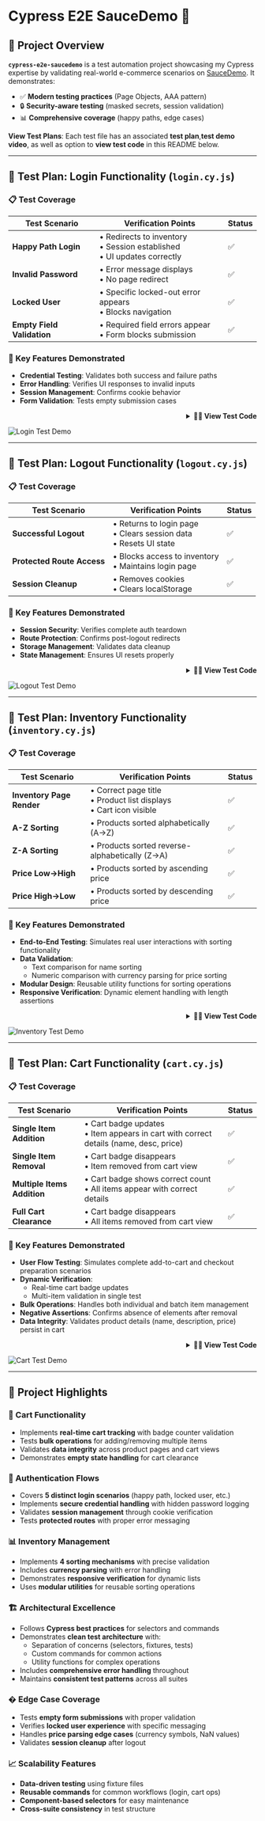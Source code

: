 # Cypress E2E SauceDemo 🛒

## 📌 Project Overview
**`cypress-e2e-saucedemo`** is a test automation project showcasing my Cypress expertise by validating real-world e-commerce scenarios on [SauceDemo](https://www.saucedemo.com/). It demonstrates:
- ✅ **Modern testing practices** (Page Objects, AAA pattern)
- 🔒 **Security-aware testing** (masked secrets, session validation)
- 📊 **Comprehensive coverage** (happy paths, edge cases)

**View Test Plans**: Each test file has an associated **test plan**,**test demo video**, as well as option to **view test code** in this README below.

---

## 🧪 Test Plan: Login Functionality (`login.cy.js`)

### 📋 Test Coverage

| Test Scenario              | Verification Points                          | Status |
|----------------------------|---------------------------------------------|--------|
| **Happy Path Login**       | • Redirects to inventory<br>• Session established<br>• UI updates correctly | ✅     |
| **Invalid Password**       | • Error message displays<br>• No page redirect | ✅     |
| **Locked User**           | • Specific locked-out error appears<br>• Blocks navigation | ✅     |
| **Empty Field Validation** | • Required field errors appear<br>• Form blocks submission | ✅     |

### 🚀 Key Features Demonstrated
- **Credential Testing**: Validates both success and failure paths
- **Error Handling**: Verifies UI responses to invalid inputs
- **Session Management**: Confirms cookie behavior
- **Form Validation**: Tests empty submission cases

<div align="right">
<details>
<summary><b>👨‍💻 View Test Code</b></summary>
<div align="left">

```javascript
// login.cy.js
import { users } from '../fixtures/users';
import { loginSelectors, inventorySelectors } from '../support/selectors';

describe('SauceDemo Login Tests', () => {
  beforeEach(() => {
    cy.visit('/');
  });

  it('successfully logs in with valid credentials (Happy Path)', () => {
    // ACT: Login with valid credentials
    cy.get(loginSelectors.username).type(users.standard.username);
    cy.get(loginSelectors.password).type(users.standard.password, { log: false }); // Hide password in logs
    cy.get(loginSelectors.loginButton).click();

    // ASSERT: Verify successful login
    cy.url().should('include', '/inventory.html'); // Verify redirect
    cy.get(inventorySelectors.title).should('contain', 'Products'); // Verify UI update
    cy.getCookie('session-username').should('exist'); // Verify session cookie
  });

  it('displays error for invalid password', () => {
    // ACT: Login with invalid password
    cy.get(loginSelectors.username).type(users.standard.username);
    cy.get(loginSelectors.password).type('invalid_password');
    cy.get(loginSelectors.loginButton).click();

    // ASSERT: Verify error message and no redirect
    cy.url().should('eq', Cypress.config().baseUrl)
    cy.get(loginSelectors.errorMessage)
      .should('be.visible')
      .and('contain', 'Username and password do not match'); 
  });

  it('blocks locked-out users with descriptive error', () => {
    // ACT: Login with locked-out user credentials
    cy.get(loginSelectors.username).type(users.locked.username);
    cy.get(loginSelectors.password).type(users.locked.password, { log: false });
    cy.get(loginSelectors.loginButton).click();

    // ASSERT: Verify error message and no redirect
    cy.url().should('eq', Cypress.config().baseUrl);
    cy.get(loginSelectors.errorMessage)
      .should('be.visible')
      .and('contain', 'Sorry, this user has been locked out.'); 
  });

  it('validates required fields', () => {
    // ACT: Submit empty form
    cy.get(loginSelectors.loginButton).click();

    // ASSERT: Verify error message for empty username and password
    cy.get(loginSelectors.errorMessage)
      .should('be.visible')
      .and('contain', 'Username is required');
  });
});

```
</div>
</details>
</div>

![Login Test Demo](assets/gifs/login-demo.gif)

---

## 🧪 Test Plan: Logout Functionality (`logout.cy.js`) 

### 📋 Test Coverage

| Test Scenario              | Verification Points                          | Status |
|----------------------------|---------------------------------------------|--------|
| **Successful Logout**      | • Returns to login page<br>• Clears session data<br>• Resets UI state | ✅     |
| **Protected Route Access** | • Blocks access to inventory<br>• Maintains login page | ✅     |
| **Session Cleanup**        | • Removes cookies<br>• Clears localStorage  | ✅     |

### 🚀 Key Features Demonstrated
- **Session Security**: Verifies complete auth teardown
- **Route Protection**: Confirms post-logout redirects
- **Storage Management**: Validates data cleanup
- **State Management**: Ensures UI resets properly

<div align="right">
<details>
<summary><b>👨‍💻 View Test Code</b></summary>
<div align="left">

```javascript
// logout.cy.js
// @ts-nocheck
import { headerSelectors, loginSelectors } from "../support/selectors";
import { users } from "../fixtures/users";

describe('SauceDemo Logout Tests', () => {
    beforeEach(() => {
        // Clear session cookies and local storage before each test
        cy.clearCookies().clearLocalStorage();

        // Login before each test
        cy.login(users.standard.username, users.standard.password);
    });

    it('successfully logs out', () => {
        // ACT: Logout
        cy.get(headerSelectors.menuButton).click();
        cy.get(headerSelectors.logoutButton).click();

        // ASSERT: Verify successful logout
        cy.url().should('eq', Cypress.config().baseUrl);
        cy.get(loginSelectors.loginButton).should('be.visible');
    });

    it('should block access to inventory page after logout', () => {
        // ACT: Logout and try to access inventory page
        cy.get(headerSelectors.menuButton).click();
        cy.get(headerSelectors.logoutButton).click();

        // ASSERT: Verify error message and no redirect
        cy.url().should('eq', Cypress.config().baseUrl);
        cy.visit('/inventory.html', {
            failOnStatusCode: false, // Allow 404/403 without failing the test
          });
        cy.get(loginSelectors.errorMessage)
            .should('be.visible')
            .and('have.text', `Epic sadface: You can only access '/inventory.html' when you are logged in.`);
    });

    it('should clear session cookies after logout', () => {
        // ACT: Logout and check session cookie
        cy.get(headerSelectors.menuButton).click();
        cy.get(headerSelectors.logoutButton).click();

        // ASSERT: Verify session cookie is cleared
        cy.getCookie('session-username').should('be.null');
    });
});

```
</div>
</details>
</div>

![Logout Test Demo](assets/gifs/logout-demo.gif)

---

## 🧪 Test Plan: Inventory Functionality (`inventory.cy.js`)

### 📋 Test Coverage

| Test Scenario              | Verification Points                          | Status |
|----------------------------|---------------------------------------------|--------|
| **Inventory Page Render**  | • Correct page title<br>• Product list displays<br>• Cart icon visible | ✅     |
| **A-Z Sorting**            | • Products sorted alphabetically (A→Z)       | ✅     |
| **Z-A Sorting**            | • Products sorted reverse-alphabetically (Z→A)| ✅     |
| **Price Low→High**         | • Products sorted by ascending price         | ✅     |
| **Price High→Low**         | • Products sorted by descending price        | ✅     |

### 🚀 Key Features Demonstrated
- **End-to-End Testing**: Simulates real user interactions with sorting functionality
- **Data Validation**: 
  - Text comparison for name sorting
  - Numeric comparison with currency parsing for price sorting
- **Modular Design**: Reusable utility functions for sorting operations
- **Responsive Verification**: Dynamic element handling with length assertions

<div align="right">
<details>
<summary><b>👨‍💻 View Test Code</b></summary>
<div align="left">

```javascript
// inventory.cy.js
// @ts-nocheck
import { headerSelectors, inventorySelectors, loginSelectors } from "../support/selectors";
import { users } from "../fixtures/users";

const sortingOptions = {
    nameAZ: 'Name (A to Z)',
    nameZA: 'Name (Z to A)',
    priceLowHigh: 'Price (low to high)',
    priceHighLow: 'Price (high to low)'
};

const sortingUtils = {
    sortProductsBy: (sortOption) => {
        cy.get(inventorySelectors.sortDropdown).select(sortOption);
    },

    verifyProductOrder: (expectedItems) => {
        cy.get(inventorySelectors.inventoryItemName)
            .should('have.length', expectedItems.length)
            .then(($items) => {
                const actualItems = Cypress._.map($items, 'innerText');
                expect(actualItems).to.deep.equal(expectedItems);
            });
    },

    verifyPriceOrder: (expectedPrices) => {
        cy.get(inventorySelectors.inventoryItemPrice)
            .should('have.length', expectedPrices.length)
            .then(($prices) => {
                const priceTexts = Cypress._.map($prices, 'innerText');
                const actualPrices = priceTexts.map(text => {
                    const priceValue = parseFloat(text.replace('$', ''));
                    if (isNaN(priceValue)) {
                        throw new Error(`Failed to parse price from: "${text}"`);
                    }
                    return priceValue;
                });
                expect(actualPrices).to.deep.equal(expectedPrices);
            });
    }
};

describe('SauceDemo Inventory Tests', () => {
    beforeEach(() => {
        // Login before each test
        cy.login(users.standard.username, users.standard.password);
    });

    it('displays correct inventory page elements', () => {
        cy.get(inventorySelectors.title).should('contain', 'Products'); // Verify title
        cy.get(inventorySelectors.inventoryList).should('be.visible'); // Verify product list exists
        cy.get(inventorySelectors.inventoryItem).should('have.length.gt', 0); // Verify at least one product item exists
        cy.get(headerSelectors.cartIcon).should('be.visible'); // Verify cart icon exists
    });

    it('correctly sorts products by Name (A to Z)', () => {
        // ACT: Sort products by Name (A to Z)
        sortingUtils.sortProductsBy(sortingOptions.nameAZ);

        // ASSERT: Verify product order
        sortingUtils.verifyProductOrder([
            'Sauce Labs Backpack',
            'Sauce Labs Bike Light',
            'Sauce Labs Bolt T-Shirt',
            'Sauce Labs Fleece Jacket',
            'Sauce Labs Onesie',
            'Test.allTheThings() T-Shirt (Red)'
        ]);
    });

    it('correctly sorts products by Name (Z to A)', () => {
        // ACT: Sort products by Name (Z to A)
        sortingUtils.sortProductsBy(sortingOptions.nameZA);

        // ASSERT: Verify product order
        sortingUtils.verifyProductOrder([
            'Test.allTheThings() T-Shirt (Red)',
            'Sauce Labs Onesie',
            'Sauce Labs Fleece Jacket',
            'Sauce Labs Bolt T-Shirt',
            'Sauce Labs Bike Light',
            'Sauce Labs Backpack'
        ]);
    });

    it('correctly sorts products by Price (low to high)', () => {
        // ACT: Sort products by Price (low to high)
        sortingUtils.sortProductsBy(sortingOptions.priceLowHigh);

        // ASSERT: Verify product order
        sortingUtils.verifyPriceOrder([7.99, 9.99, 15.99, 15.99, 29.99, 49.99]);
    });

    it('correctly sorts products by Price (high to low)', () => {
        // ACT: Sort products by Price (high to low)
        sortingUtils.sortProductsBy(sortingOptions.priceHighLow);

        // ASSERT: Verify product order
        sortingUtils.verifyPriceOrder([49.99, 29.99, 15.99, 15.99, 9.99, 7.99]);
    });
});

```
</div>
</details>
</div>

![Inventory Test Demo](assets/gifs/inventory-demo.gif)

---

## 🧪 Test Plan: Cart Functionality (`cart.cy.js`)

### 📋 Test Coverage

| Test Scenario              | Verification Points                          | Status |
|----------------------------|---------------------------------------------|--------|
| **Single Item Addition**    | • Cart badge updates<br>• Item appears in cart with correct details (name, desc, price) | ✅     |
| **Single Item Removal**     | • Cart badge disappears<br>• Item removed from cart view | ✅     |
| **Multiple Items Addition** | • Cart badge shows correct count<br>• All items appear with correct details | ✅     |
| **Full Cart Clearance**     | • Cart badge disappears<br>• All items removed from cart view | ✅     |

### 🚀 Key Features Demonstrated
- **User Flow Testing**: Simulates complete add-to-cart and checkout preparation scenarios
- **Dynamic Verification**: 
  - Real-time cart badge updates
  - Multi-item validation in single test
- **Bulk Operations**: Handles both individual and batch item management
- **Negative Assertions**: Confirms absence of elements after removal
- **Data Integrity**: Validates product details (name, description, price) persist in cart

<div align="right">
<details>
<summary><b>👨‍💻 View Test Code</b></summary>
<div align="left">

```javascript
// cart.cy.js
// @ts-nocheck
import { headerSelectors, inventorySelectors, loginSelectors, cartSelectors } from "../support/selectors";
import { users } from "../fixtures/users";
import { items } from "../fixtures/items";

describe('SauceDemo Cart Tests', () => {
    beforeEach(() => {
        // Login before each test
        cy.login(users.standard.username, users.standard.password);
    });
    
    it('adds a single item to the cart', () => {
        const itemName = 'Sauce Labs Backpack';
        
        // ACT: Add item to cart
        cy.addItemToCart(itemName);

        // ASSERT: Verify item is in cart
        cy.get(headerSelectors.shoppingCartBadge).should('be.visible').and('contain', '1');
        cy.visitCartPage();
        cy.contains(cartSelectors.cartItem, itemName)
            .should('be.visible')
            .parentsUntil(cartSelectors.cartItem)
            .should('contain', itemName)
            .and('contain', items[itemName].desc)
            .and('contain', items[itemName].price);
    });

    it('removes an item from the cart', () => {
        const itemName = 'Sauce Labs Backpack';

        // ACT: Add and then remove item from cart
        cy.addItemToCart(itemName);
        cy.visitCartPage();
        cy.get(cartSelectors.removeButton).click();

        // ASSERT: Verify item is removed from cart
        cy.get(headerSelectors.shoppingCartBadge).should('not.exist');
        cy.contains(cartSelectors.cartItem, itemName).should('not.exist');
    });

    it('adds multiple items to the cart', () => {
        const itemsToAdd = ['Sauce Labs Backpack', 'Sauce Labs Bike Light', 'Sauce Labs Bolt T-Shirt'];

        // ACT: Add multiple items to cart
        itemsToAdd.forEach(item => cy.addItemToCart(item));

        // ASSERT: Verify all items are in cart
        cy.get(headerSelectors.shoppingCartBadge).should('be.visible').and('contain', '3');
        cy.visitCartPage();
        itemsToAdd.forEach(item => {
            cy.contains(cartSelectors.cartItem, item)
            .should('be.visible')
            .parentsUntil(cartSelectors.cartItem)
            .should('contain', item)
            .and('contain', items[item].desc)
            .and('contain', items[item].price);
        });
    });

    it('removes all items from the cart', () => {
        const itemsToAdd = ['Sauce Labs Backpack', 'Sauce Labs Bike Light', 'Sauce Labs Bolt T-Shirt'];

        // ACT: Add multiple items to cart
        itemsToAdd.forEach(item => cy.addItemToCart(item));
        cy.visitCartPage();

        // Remove all items from cart
        cy.removeAllItemsFromCart();

        // ASSERT: Verify cart is empty
        cy.get(headerSelectors.shoppingCartBadge).should('not.exist');
        cy.get(cartSelectors.cartItem).should('not.exist');
    });
});

```
</div>
</details>
</div>

![Cart Test Demo](assets/gifs/cart-demo.gif)

---

## 🌟 Project Highlights

### 🛒 Cart Functionality
- Implements **real-time cart tracking** with badge counter validation
- Tests **bulk operations** for adding/removing multiple items
- Validates **data integrity** across product pages and cart views
- Demonstrates **empty state handling** for cart clearance

### 🔐 Authentication Flows
- Covers **5 distinct login scenarios** (happy path, locked user, etc.)
- Implements **secure credential handling** with hidden password logging
- Validates **session management** through cookie verification
- Tests **protected routes** with proper error messaging

### 📊 Inventory Management
- Implements **4 sorting mechanisms** with precise validation
- Includes **currency parsing** with error handling
- Demonstrates **responsive verification** for dynamic lists
- Uses **modular utilities** for reusable sorting operations

### 🏗️ Architectural Excellence
- Follows **Cypress best practices** for selectors and commands
- Demonstrates **clean test architecture** with:
  - Separation of concerns (selectors, fixtures, tests)
  - Custom commands for common actions
  - Utility functions for complex operations
- Includes **comprehensive error handling** throughout
- Maintains **consistent test patterns** across all suites

### � Edge Case Coverage
- Tests **empty form submissions** with proper validation
- Verifies **locked user experience** with specific messaging
- Handles **price parsing edge cases** (currency symbols, NaN values)
- Validates **session cleanup** after logout

### 📈 Scalability Features
- **Data-driven testing** using fixture files
- **Reusable commands** for common workflows (login, cart ops)
- **Component-based selectors** for easy maintenance
- **Cross-suite consistency** in test structure
